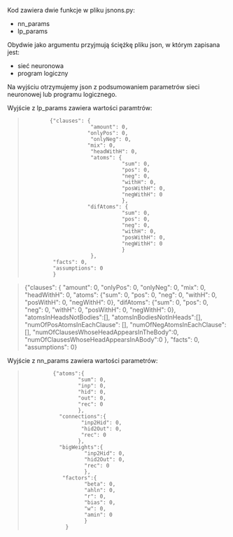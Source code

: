 Kod zawiera dwie funkcje w pliku jsnons.py:
  - nn_params
  - lp_params
  
 Obydwie jako argumentu przyjmują ściężkę pliku json, w którym zapisana jest:
   - sieć neuronowa
   - program logiczny
 
 Na wyjściu otrzymujemy json z podsumowaniem parametrów sieci neuronowej lub programu logicznego.
 
 Wyjście z lp_params zawiera wartości paramtrów:
 >             {"clauses": {
 >                          "amount": 0, 
 >                         "onlyPos": 0,
 >                          "onlyNeg": 0,
 >                         "mix": 0,
 >                          "headWithH": 0,
 >                          "atoms": {
 >                                    "sum": 0,
 >                                    "pos": 0,
 >                                    "neg": 0,
 >                                    "withH": 0,
 >                                    "posWithH": 0,
 >                                    "negWithH": 0
 >                                    },
 >                         "difAtoms": {
 >                                    "sum": 0,
 >                                    "pos": 0,
 >                                    "neg": 0,
 >                                    "withH": 0,
 >                                    "posWithH": 0,
 >                                    "negWithH": 0
 >                                    }
 >                          },
 >              "facts": 0,
 >              "assumptions": 0
 >              }
 
 >  {"clauses": {
                    "amount": 0,
                    "onlyPos": 0,
                    "onlyNeg": 0,
                    "mix": 0,
                    "headWithH": 0,
                    "atoms": {"sum": 0, "pos": 0, "neg": 0, "withH": 0, "posWithH": 0, "negWithH": 0},
                    "difAtoms": {"sum": 0, "pos": 0, "neg": 0, "withH": 0, "posWithH": 0, "negWithH": 0},
                    "atomsInHeadsNotBodies":[],
                    "atomsInBodiesNotInHeads":[],
                    "numOfPosAtomsInEachClause": [],
                    "numOfNegAtomsInEachClause": [],
                    "numOfClausesWhoseHeadAppearsInTheBody":0,
                    "numOfClausesWhoseHeadAppearsInABody":0
                    },
                "facts": 0,
                "assumptions": 0}
              
              
Wyjście z nn_params zawiera wartości parametrów:
 >              {"atoms":{
 >                      "sum": 0,
 >                      "inp": 0,
 >                      "hid": 0,
 >                      "out": 0,
 >                      "rec": 0
 >                      },
 >                "connections":{
 >                       "inp2Hid": 0,
 >                       "hid2Out": 0,
 >                       "rec": 0
 >                      },
 >                "bigWeights":{
 >                        "inp2Hid": 0,
 >                        "hid2Out": 0,
 >                        "rec": 0
 >                        },
 >                 "factors":{
 >                        "beta": 0,
 >                        "ahln": 0,
 >                        "r": 0,
 >                        "bias": 0,
 >                        "w": 0,
 >                        "amin": 0
 >                        }
 >                  }

